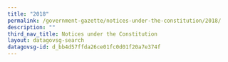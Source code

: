 ```yaml
---
title: "2018"
permalink: /government-gazette/notices-under-the-constitution/2018/
description: ""
third_nav_title: Notices under the Constitution
layout: datagovsg-search
datagovsg-id: d_bb4d57ffda26ce01fc0d01f20a7e374f
---
```

